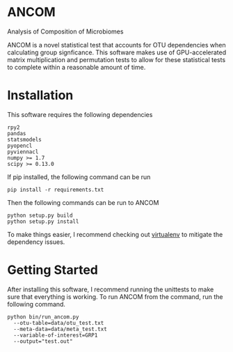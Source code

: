 ANCOM
=====

Analysis of Composition of Microbiomes

ANCOM is a novel statistical test that accounts for OTU dependencies when calculating group signficance.
This software makes use of GPU-accelerated matrix multiplication and permutation tests to 
allow for these statistical tests to complete within a reasonable amount of time.


Installation
============
This software requires the following dependencies
```
rpy2
pandas
statsmodels
pyopencl
pyviennacl
numpy >= 1.7
scipy >= 0.13.0
```

If pip installed, the following command can be run
```
pip install -r requirements.txt
```
Then the following commands can be run to ANCOM
```
python setup.py build
python setup.py install
```
To make things easier, I recommend checking out [virtualenv](https://virtualenv.readthedocs.org/en/latest/)
to mitigate the dependency issues.

Getting Started
===============
After installing this software, I recommend running the unittests to make sure that everything is working.
To run ANCOM from the command, run the following command.
```
python bin/run_ancom.py 
  --otu-table=data/otu_test.txt 
  --meta-data=data/meta_test.txt 
  --variable-of-interest=GRP1 
  --output="test.out"
```
